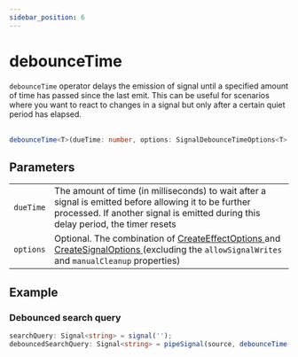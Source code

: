 ```yaml
---
sidebar_position: 6
---
```


# debounceTime

<code>debounceTime</code> operator delays the emission of signal until a specified amount of time has passed since the last emit.
This can be useful for scenarios where you want to react to changes in a signal but only after a certain quiet period has elapsed.
<br/><br/>

```ts
debounceTime<T>(dueTime: number, options: SignalDebounceTimeOptions<T> = {}): T
```

## Parameters

<table>
  <tbody>
    <tr>
      <td>
        <code>dueTime</code>
      </td>
      <td>
        The amount of time (in milliseconds) to wait after a signal is emitted before allowing it to be further processed. If another signal is emitted during this delay period, the timer resets
      </td>
    </tr>
    <tr>
      <td> 
        <code>options</code>
      </td>
      <td>
        Optional.
        The combination of
        <a target="_blank" href="https://angular.io/api/core/CreateEffectOptions"> CreateEffectOptions </a> and 
        <a target="_blank" href="https://angular.io/api/core/CreateSignalOptions"> CreateSignalOptions </a>
        (excluding the <code>allowSignalWrites</code> and <code>manualCleanup</code> properties)
      </td>
    </tr>

  </tbody>
</table>

## Example

### Debounced search query

```ts
searchQuery: Signal<string> = signal('');
debouncedSearchQuery: Signal<string> = pipeSignal(source, debounceTime(500));
```
